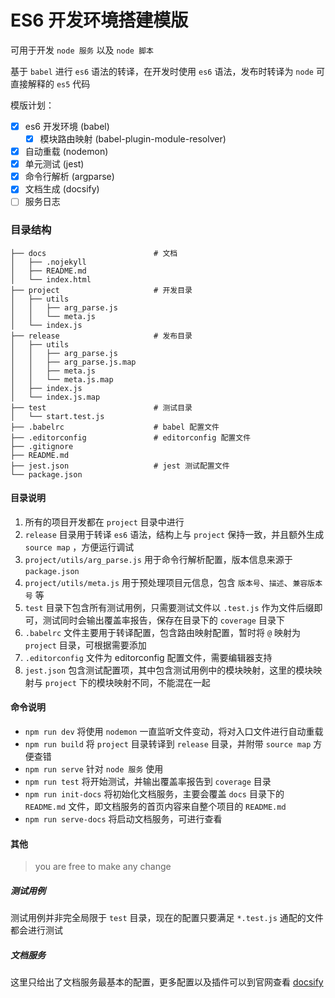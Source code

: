 # ES6 开发环境搭建模版

可用于开发 `node 服务` 以及 `node 脚本`

基于 `babel` 进行 `es6` 语法的转译，在开发时使用 `es6` 语法，发布时转译为 `node` 可直接解释的 `es5` 代码

模版计划：

- [x] es6 开发环境 (babel)
  - [x] 模块路由映射 (babel-plugin-module-resolver)
- [x] 自动重载 (nodemon)
- [x] 单元测试 (jest)
- [x] 命令行解析 (argparse)
- [x] 文档生成 (docsify)
- [ ] 服务日志

### 目录结构

```
├── docs						# 文档
│   ├── .nojekyll
│   ├── README.md
│   └── index.html
├── project						# 开发目录
│   ├── utils
│   │   ├── arg_parse.js
│   │   └── meta.js
│   └── index.js
├── release						# 发布目录
│   ├── utils
│   │   ├── arg_parse.js
│   │   ├── arg_parse.js.map
│   │   ├── meta.js
│   │   └── meta.js.map
│   ├── index.js
│   └── index.js.map
├── test						# 测试目录
│   └── start.test.js
├── .babelrc					# babel 配置文件
├── .editorconfig				# editorconfig 配置文件
├── .gitignore
├── README.md
├── jest.json					# jest 测试配置文件
└── package.json
```

#### 目录说明

1. 所有的项目开发都在 `project` 目录中进行
2. `release` 目录用于转译 `es6` 语法，结构上与 `project` 保持一致，并且额外生成 `source map` ，方便运行调试
3. `project/utils/arg_parse.js` 用于命令行解析配置，版本信息来源于 `package.json`
4. `project/utils/meta.js` 用于预处理项目元信息，包含 `版本号`、`描述`、`兼容版本号` 等
5. `test` 目录下包含所有测试用例，只需要测试文件以 `.test.js` 作为文件后缀即可，测试同时会输出覆盖率报告，保存在目录下的 `coverage` 目录下
6. `.babelrc` 文件主要用于转译配置，包含路由映射配置，暂时将 `@` 映射为 `project` 目录，可根据需要添加
7. `.editorconfig` 文件为 editorconfig 配置文件，需要编辑器支持
8. `jest.json` 包含测试配置项，其中包含测试用例中的模块映射，这里的模块映射与 `project` 下的模块映射不同，不能混在一起

#### 命令说明

- `npm run dev` 将使用 `nodemon` 一直监听文件变动，将对入口文件进行自动重载
- `npm run build` 将 `project` 目录转译到 `release` 目录，并附带 `source map` 方便查错
- `npm run serve` 针对 `node 服务` 使用
- `npm run test` 将开始测试，并输出覆盖率报告到 `coverage` 目录
- `npm run init-docs` 将初始化文档服务，主要会覆盖 `docs` 目录下的 `README.md` 文件，即文档服务的首页内容来自整个项目的 `README.md`
- `npm run serve-docs` 将启动文档服务，可进行查看

#### 其他

> you are free to make any change

##### 测试用例

测试用例并非完全局限于 `test` 目录，现在的配置只要满足 `*.test.js` 通配的文件都会进行测试

##### 文档服务

这里只给出了文档服务最基本的配置，更多配置以及插件可以到官网查看 [docsify](https://docsify.js.org)
